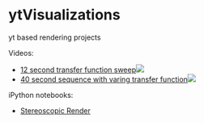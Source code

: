 ytVisualizations
================

yt based rendering projects

Videos:
<ul>
  <li>
    <a href = https://www.youtube.com/watch?v=fongTLixGvw>12 second transfer function sweep</a><img src=https://i.ytimg.com/vi/fongTLixGvw/default.jpg>
  </li>
  <li>
    <a href = https://www.youtube.com/watch?v=KZLQK7QLRhU>40 second sequence with varing transfer function</a><img src=<https://i.ytimg.com/vi/KZLQK7QLRhU/default.jpg> 
  </li>
</ul>

iPython notebooks:
<ul>
  <li>
    <a href =http://nbviewer.ipython.org/github/Neurodome/ytVisualizations/blob/master/stereoscopic%203D%20render.ipynb>  Stereoscopic Render</a>  
  </li>
</ul>
